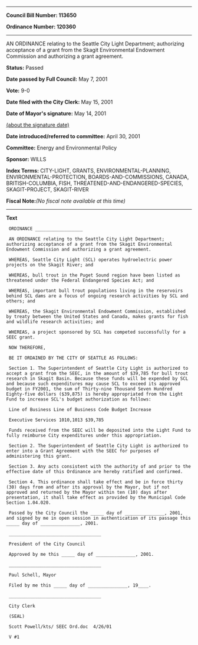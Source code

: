 

********

**Council Bill Number: 113650**
   
**Ordinance Number: 120360**
********

 AN ORDINANCE relating to the Seattle City Light Department; authorizing acceptance of a grant from the Skagit Environmental Endowment Commission and authorizing a grant agreement.

**Status:** Passed
   
**Date passed by Full Council:** May 7, 2001
   
**Vote:** 9-0
   
**Date filed with the City Clerk:** May 15, 2001
   
**Date of Mayor's signature:** May 14, 2001
   
[(about the signature date)](/~public/approvaldate.htm)
   
   
   
**Date introduced/referred to committee:** April 30, 2001
   
**Committee:** Energy and Environmental Policy
   
**Sponsor:** WILLS
   
   
**Index Terms:** CITY-LIGHT, GRANTS, ENVIRONMENTAL-PLANNING, ENVIRONMENTAL-PROTECTION, BOARDS-AND-COMMISSIONS, CANADA, BRITISH-COLUMBIA, FISH, THREATENED-AND-ENDANGERED-SPECIES, SKAGIT-PROJECT, SKAGIT-RIVER

**Fiscal Note:**_(No fiscal note available at this time)_

********

**Text**
   
```
 ORDINANCE __________________

 AN ORDINANCE relating to the Seattle City Light Department; authorizing acceptance of a grant from the Skagit Environmental Endowment Commission and authorizing a grant agreement.

 WHEREAS, Seattle City Light (SCL) operates hydroelectric power projects on the Skagit River; and

 WHEREAS, bull trout in the Puget Sound region have been listed as threatened under the Federal Endangered Species Act; and

 WHEREAS, important bull trout populations living in the reservoirs behind SCL dams are a focus of ongoing research activities by SCL and others; and

 WHEREAS, the Skagit Environmental Endowment Commission, established by treaty between the United States and Canada, makes grants for fish and wildlife research activities; and

 WHEREAS, a project sponsored by SCL has competed successfully for a SEEC grant.

 NOW THEREFORE,

 BE IT ORDAINED BY THE CITY OF SEATTLE AS FOLLOWS:

 Section 1. The Superintendent of Seattle City Light is authorized to accept a grant from the SEEC, in the amount of $39,785 for bull trout research in Skagit Basin. Because these funds will be expended by SCL and because such expenditures may cause SCL to exceed its approved budget in FY2001, the sum of Thirty-nine Thousand Seven Hundred Eighty-five dollars ($39,875) is hereby appropriated from the Light Fund to increase SCL's budget authorization as follows:

 Line of Business Line of Business Code Budget Increase

 Executive Services 1010,1013 $39,785

 Funds received from the SEEC will be deposited into the Light Fund to fully reimburse City expenditures under this appropriation.

 Section 2. The Superintendent of Seattle City Light is authorized to enter into a Grant Agreement with the SEEC for purposes of administering this grant.

 Section 3. Any acts consistent with the authority of and prior to the effective date of this Ordinance are hereby ratified and confirmed.

 Section 4. This ordinance shall take effect and be in force thirty (30) days from and after its approval by the Mayor, but if not approved and returned by the Mayor within ten (10) days after presentation, it shall take effect as provided by the Municipal Code Section 1.04.020.

 Passed by the City Council the _____ day of _______________, 2001, and signed by me in open session in authentication of its passage this _____ day of _______________, 2001.

 ___________________________________

 President of the City Council

 Approved by me this _____ day of _______________, 2001.

 ___________________________________

 Paul Schell, Mayor

 Filed by me this _____ day of _______________, 19____.

 ___________________________________

 City Clerk

 (SEAL)

 Scott Powell/kts/ SEEC Ord.doc  4/26/01

 V #1

```
